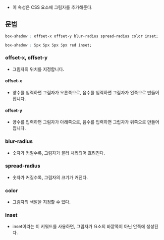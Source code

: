 - 이 속성은 CSS 요소에 그림자를 추가해준다.


## 문법

```css
box-shadow : offset-x offset-y blur-radius spread-radius color inset;

box-shadow : 5px 5px 5px 5px red inset;
```

### offset-x, offset-y

- 그림자의 위치를 지정합니다.
#### offset-x

- 양수를 입력하면 그림자가 오른쪽으로, 음수를 입력하면 그림자가 왼쪽으로 만들어집니다.
#### offset-y

- 양수를 입력하면 그림자가 아래쪽으로, 음수를 입력하면 그립자가 위쪽으로 만들어집니다.
### blur-radius

-  숫자가 커질수록, 그림자가 블러 처리되어 흐려진다.
### spread-radius

- 숫자가 커질수록, 그림자의 크기가 커진다.
### color

- 그림자의 색깔을 지정할 수 있다.
### inset

- inset이라는 이 키워드를 사용하면, 그림자가 요소의 바깥쪽이 아닌 안쪽에 생성된다.
